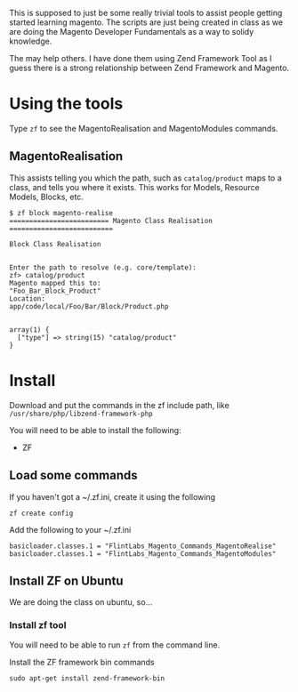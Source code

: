 This is supposed to just be some really trivial tools to assist people getting started learning magento. The scripts
are just being created in class as we are doing the Magento Developer Fundamentals as a way to solidy knowledge.

The may help others. I have done them using Zend Framework Tool as I guess there is a strong relationship between
Zend Framework and Magento.

# Using the tools

Type `zf` to see the MagentoRealisation and MagentoModules commands.

## MagentoRealisation

This assists telling you which the path, such as `catalog/product` maps to a class, and tells you where it exists. This works for Models, Resource Models, Blocks, etc.

    $ zf block magento-realise
    ========================= Magento Class Realisation ==========================
    
    Block Class Realisation


    Enter the path to resolve (e.g. core/template):
    zf> catalog/product
    Magento mapped this to:
    "Foo_Bar_Block_Product"
    Location:
    app/code/local/Foo/Bar/Block/Product.php


    array(1) {
      ["type"] => string(15) "catalog/product"
    }


# Install

Download and put the commands in the zf include path, like `/usr/share/php/libzend-framework-php`

You will need to be able to install the following:
- ZF

## Load some commands

If you haven't got a ~/.zf.ini, create it using the following

    zf create config

Add the following to your ~/.zf.ini

    basicloader.classes.1 = "FlintLabs_Magento_Commands_MagentoRealise"
    basicloader.classes.1 = "FlintLabs_Magento_Commands_MagentoModules"


## Install ZF on Ubuntu

We are doing the class on ubuntu, so...

### Install zf tool

You will need to be able to run `zf` from the command line.

Install the ZF framework bin commands

    sudo apt-get install zend-framework-bin